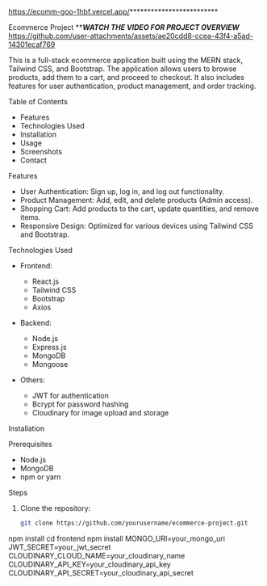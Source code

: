 https://ecomm-goo-1hbf.vercel.app/*************************

Ecommerce Project
*******WATCH THE VIDEO FOR PROJECT OVERVIEW*****
https://github.com/user-attachments/assets/ae20cdd8-ccea-43f4-a5ad-14301ecaf769



This is a full-stack ecommerce application built using the MERN stack, Tailwind CSS, and Bootstrap. The application allows users to browse products, add them to a cart, and proceed to checkout. It also includes features for user authentication, product management, and order tracking.

Table of Contents

- Features
- Technologies Used
- Installation
- Usage
- Screenshots
- Contact

Features

- User Authentication: Sign up, log in, and log out functionality.
- Product Management: Add, edit, and delete products (Admin access).
- Shopping Cart: Add products to the cart, update quantities, and remove items.
- Responsive Design: Optimized for various devices using Tailwind CSS and Bootstrap.

Technologies Used

- Frontend:
  - React.js
  - Tailwind CSS
  - Bootstrap
  - Axios

- Backend:
  - Node.js
  - Express.js
  - MongoDB
  - Mongoose

- Others:
  - JWT for authentication
  - Bcrypt for password hashing
  - Cloudinary for image upload and storage

Installation

Prerequisites

- Node.js
- MongoDB
- npm or yarn

Steps

1. Clone the repository:
   ```bash
   git clone https://github.com/yourusername/ecommerce-project.git
npm install
cd frontend
npm install
MONGO_URI=your_mongo_uri
JWT_SECRET=your_jwt_secret
CLOUDINARY_CLOUD_NAME=your_cloudinary_name
CLOUDINARY_API_KEY=your_cloudinary_api_key
CLOUDINARY_API_SECRET=your_cloudinary_api_secret
